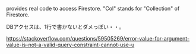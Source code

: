 provides real code to access Firestore.
"Col" stands for "Collection" of Firestore.

DBアクセスは、1行で書かないとダメっぽい・・。

https://stackoverflow.com/questions/59505269/error-value-for-argument-value-is-not-a-valid-query-constraint-cannot-use-u